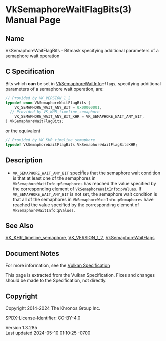 # VkSemaphoreWaitFlagBits(3) Manual Page

## Name

VkSemaphoreWaitFlagBits - Bitmask specifying additional parameters of a
semaphore wait operation



## <a href="#_c_specification" class="anchor"></a>C Specification

Bits which **can** be set in
[VkSemaphoreWaitInfo](https://registry.khronos.org/vulkan/specs/1.3-extensions/man/html/VkSemaphoreWaitInfo.html)::`flags`, specifying
additional parameters of a semaphore wait operation, are:

``` c
// Provided by VK_VERSION_1_2
typedef enum VkSemaphoreWaitFlagBits {
    VK_SEMAPHORE_WAIT_ANY_BIT = 0x00000001,
  // Provided by VK_KHR_timeline_semaphore
    VK_SEMAPHORE_WAIT_ANY_BIT_KHR = VK_SEMAPHORE_WAIT_ANY_BIT,
} VkSemaphoreWaitFlagBits;
```

or the equivalent

``` c
// Provided by VK_KHR_timeline_semaphore
typedef VkSemaphoreWaitFlagBits VkSemaphoreWaitFlagBitsKHR;
```

## <a href="#_description" class="anchor"></a>Description

- `VK_SEMAPHORE_WAIT_ANY_BIT` specifies that the semaphore wait
  condition is that at least one of the semaphores in
  `VkSemaphoreWaitInfo`::`pSemaphores` has reached the value specified
  by the corresponding element of `VkSemaphoreWaitInfo`::`pValues`. If
  `VK_SEMAPHORE_WAIT_ANY_BIT` is not set, the semaphore wait condition
  is that all of the semaphores in `VkSemaphoreWaitInfo`::`pSemaphores`
  have reached the value specified by the corresponding element of
  `VkSemaphoreWaitInfo`::`pValues`.

## <a href="#_see_also" class="anchor"></a>See Also

[VK_KHR_timeline_semaphore](https://registry.khronos.org/vulkan/specs/1.3-extensions/man/html/VK_KHR_timeline_semaphore.html),
[VK_VERSION_1_2](https://registry.khronos.org/vulkan/specs/1.3-extensions/man/html/VK_VERSION_1_2.html),
[VkSemaphoreWaitFlags](https://registry.khronos.org/vulkan/specs/1.3-extensions/man/html/VkSemaphoreWaitFlags.html)

## <a href="#_document_notes" class="anchor"></a>Document Notes

For more information, see the <a
href="https://registry.khronos.org/vulkan/specs/1.3-extensions/html/vkspec.html#VkSemaphoreWaitFlagBits"
target="_blank" rel="noopener">Vulkan Specification</a>

This page is extracted from the Vulkan Specification. Fixes and changes
should be made to the Specification, not directly.

## <a href="#_copyright" class="anchor"></a>Copyright

Copyright 2014-2024 The Khronos Group Inc.

SPDX-License-Identifier: CC-BY-4.0

Version 1.3.285  
Last updated 2024-05-10 01:10:25 -0700
